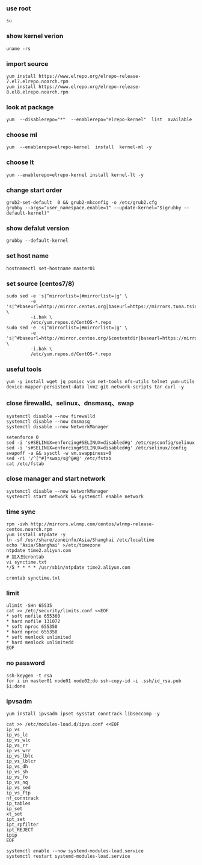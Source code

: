 ### use root 
```
su
```

### show kernel verion
```
uname -rs
```

### import source
```
yum install https://www.elrepo.org/elrepo-release-7.el7.elrepo.noarch.rpm
yum install https://www.elrepo.org/elrepo-release-8.el8.elrepo.noarch.rpm
```

### look at package
```
yum  --disablerepo="*"  --enablerepo="elrepo-kernel"  list  available
```

### choose ml
```
yum  --enablerepo=elrepo-kernel  install  kernel-ml -y 
```

### choose lt
```
yum --enablerepo=elrepo-kernel install kernel-lt -y 
```

### change start order
```
grub2-set-default  0 && grub2-mkconfig -o /etc/grub2.cfg
grubby --args="user_namespace.enable=1" --update-kernel="$(grubby --default-kernel)"
```

### show defalut version
```
grubby --default-kernel
```

### set host name
```
hostnamectl set-hostname master01
```

### set source (centos7/8)
```
sudo sed -e 's|^mirrorlist=|#mirrorlist=|g' \
         -e 's|^#baseurl=http://mirror.centos.org|baseurl=https://mirrors.tuna.tsinghua.edu.cn|g' \
         -i.bak \
         /etc/yum.repos.d/CentOS-*.repo
sudo sed -e 's|^mirrorlist=|#mirrorlist=|g' \
         -e 's|^#baseurl=http://mirror.centos.org/$contentdir|baseurl=https://mirrors.tuna.tsinghua.edu.cn/centos|g' \
         -i.bak \
         /etc/yum.repos.d/CentOS-*.repo

```

### useful tools
```
yum -y install wget jq psmisc vim net-tools nfs-utils telnet yum-utils device-mapper-persistent-data lvm2 git network-scripts tar curl -y
```

### close firewalld、selinux、dnsmasq、swap
```
systemctl disable --now firewalld 
systemctl disable --now dnsmasq
systemctl disable --now NetworkManager

setenforce 0
sed -i 's#SELINUX=enforcing#SELINUX=disabled#g' /etc/sysconfig/selinux
sed -i 's#SELINUX=enforcing#SELINUX=disabled#g' /etc/selinux/config
swapoff -a && sysctl -w vm.swappiness=0
sed -ri '/^[^#]*swap/s@^@#@' /etc/fstab
cat /etc/fstab
```

### close manager and start network
```
systemctl disable --now NetworkManager
systemctl start network && systemctl enable network
```

### time sync
```
rpm -ivh http://mirrors.wlnmp.com/centos/wlnmp-release-centos.noarch.rpm
yum install ntpdate -y
ln -sf /usr/share/zoneinfo/Asia/Shanghai /etc/localtime
echo 'Asia/Shanghai' >/etc/timezone
ntpdate time2.aliyun.com
# 加入到crontab
vi synctime.txt
*/5 * * * * /usr/sbin/ntpdate time2.aliyun.com

crontab synctime.txt
```

### limit
```
ulimit -SHn 65535
cat >> /etc/security/limits.conf <<EOF
* soft nofile 655360
* hard nofile 131072
* soft nproc 655350
* hard nproc 655350
* seft memlock unlimited
* hard memlock unlimitedd
EOF
```

### no  password
```
ssh-keygen -t rsa
for i in master01 node01 node02;do ssh-copy-id -i .ssh/id_rsa.pub $i;done
```

### ipvsadm
```
yum install ipvsadm ipset sysstat conntrack libseccomp -y

cat >> /etc/modules-load.d/ipvs.conf <<EOF 
ip_vs
ip_vs_lc
ip_vs_wlc
ip_vs_rr
ip_vs_wrr
ip_vs_lblc
ip_vs_lblcr
ip_vs_dh
ip_vs_sh
ip_vs_fo
ip_vs_nq
ip_vs_sed
ip_vs_ftp
nf_conntrack
ip_tables
ip_set
xt_set
ipt_set
ipt_rpfilter
ipt_REJECT
ipip
EOF

systemctl enable --now systemd-modules-load.service
systemctl restart systemd-modules-load.service
```